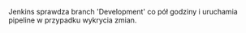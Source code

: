 Jenkins sprawdza branch 'Development' co pół godziny i uruchamia pipeline w przypadku wykrycia zmian.